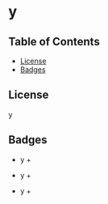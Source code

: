 # y

## Table of Contents
  * [License](#license)
  * [Badges](#badges)

## License
y

## Badges
  * y + 

  * y + 

  * y + 

